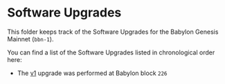 # Software Upgrades

This folder keeps track of the Software Upgrades for the Babylon Genesis
Mainnet (`bbn-1`).

You can find a list of the Software Upgrades listed in chronological order here:
- The [v1](./v1/README.md) upgrade was performed at Babylon block `226`
